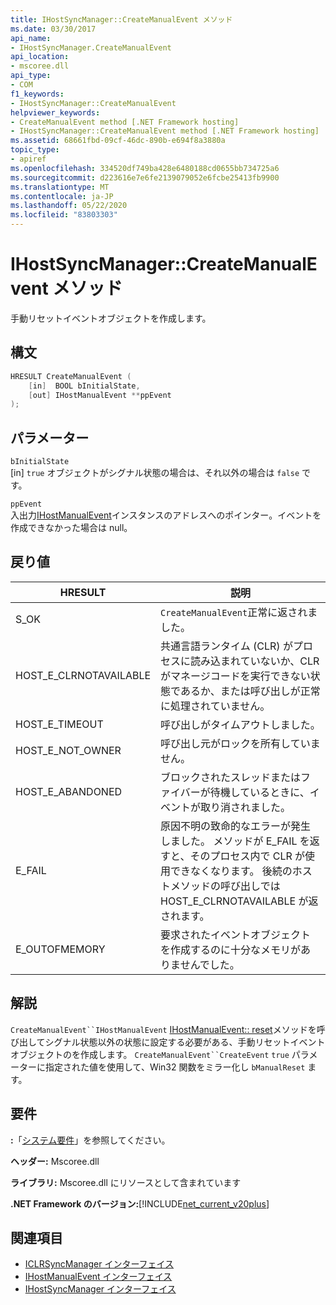 ```yaml
---
title: IHostSyncManager::CreateManualEvent メソッド
ms.date: 03/30/2017
api_name:
- IHostSyncManager.CreateManualEvent
api_location:
- mscoree.dll
api_type:
- COM
f1_keywords:
- IHostSyncManager::CreateManualEvent
helpviewer_keywords:
- CreateManualEvent method [.NET Framework hosting]
- IHostSyncManager::CreateManualEvent method [.NET Framework hosting]
ms.assetid: 68661fbd-09cf-46dc-890b-e694f8a3880a
topic_type:
- apiref
ms.openlocfilehash: 334520df749ba428e6480188cd0655bb734725a6
ms.sourcegitcommit: d223616e7e6fe2139079052e6fcbe25413fb9900
ms.translationtype: MT
ms.contentlocale: ja-JP
ms.lasthandoff: 05/22/2020
ms.locfileid: "83803303"
---
```

# <a name="ihostsyncmanagercreatemanualevent-method"></a>IHostSyncManager::CreateManualEvent メソッド
手動リセットイベントオブジェクトを作成します。  
  
## <a name="syntax"></a>構文  
  
```cpp  
HRESULT CreateManualEvent (  
    [in]  BOOL bInitialState,  
    [out] IHostManualEvent **ppEvent  
);  
```  
  
## <a name="parameters"></a>パラメーター  
 `bInitialState`  
 [in] `true` オブジェクトがシグナル状態の場合は、それ以外の場合は `false` です。  
  
 `ppEvent`  
 入出力[IHostManualEvent](ihostmanualevent-interface.md)インスタンスのアドレスへのポインター。イベントを作成できなかった場合は null。  
  
## <a name="return-value"></a>戻り値  
  
|HRESULT|説明|  
|-------------|-----------------|  
|S_OK|`CreateManualEvent`正常に返されました。|  
|HOST_E_CLRNOTAVAILABLE|共通言語ランタイム (CLR) がプロセスに読み込まれていないか、CLR がマネージコードを実行できない状態であるか、または呼び出しが正常に処理されていません。|  
|HOST_E_TIMEOUT|呼び出しがタイムアウトしました。|  
|HOST_E_NOT_OWNER|呼び出し元がロックを所有していません。|  
|HOST_E_ABANDONED|ブロックされたスレッドまたはファイバーが待機しているときに、イベントが取り消されました。|  
|E_FAIL|原因不明の致命的なエラーが発生しました。 メソッドが E_FAIL を返すと、そのプロセス内で CLR が使用できなくなります。 後続のホストメソッドの呼び出しでは HOST_E_CLRNOTAVAILABLE が返されます。|  
|E_OUTOFMEMORY|要求されたイベントオブジェクトを作成するのに十分なメモリがありませんでした。|  
  
## <a name="remarks"></a>解説  
 `CreateManualEvent``IHostManualEvent` [IHostManualEvent:: reset](ihostmanualevent-reset-method.md)メソッドを呼び出してシグナル状態以外の状態に設定する必要がある、手動リセットイベントオブジェクトのを作成します。 `CreateManualEvent``CreateEvent` `true` パラメーターに指定された値を使用して、Win32 関数をミラー化し `bManualReset` ます。  
  
## <a name="requirements"></a>要件  
 **:**「[システム要件](../../get-started/system-requirements.md)」を参照してください。  
  
 **ヘッダー:** Mscoree.dll  
  
 **ライブラリ:** Mscoree.dll にリソースとして含まれています  
  
 **.NET Framework のバージョン:**[!INCLUDE[net_current_v20plus](../../../../includes/net-current-v20plus-md.md)]  
  
## <a name="see-also"></a>関連項目

- [ICLRSyncManager インターフェイス](iclrsyncmanager-interface.md)
- [IHostManualEvent インターフェイス](ihostmanualevent-interface.md)
- [IHostSyncManager インターフェイス](ihostsyncmanager-interface.md)
